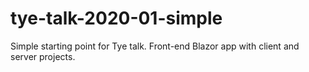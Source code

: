 # tye-talk-2020-01-simple
Simple starting point for Tye talk. Front-end Blazor app with client and server projects.
